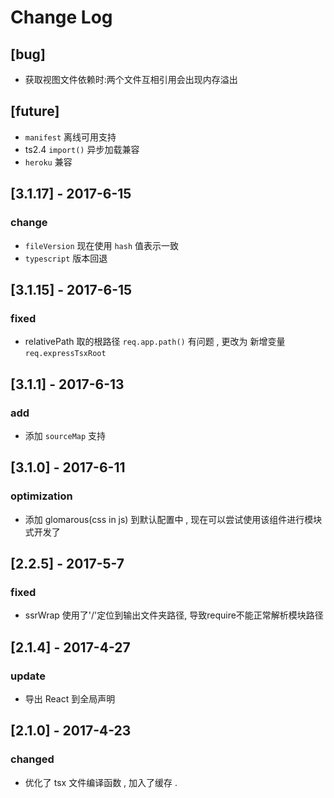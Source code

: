 # Change Log

## [bug]
- 获取视图文件依赖时:两个文件互相引用会出现内存溢出

## [future]
- `manifest` 离线可用支持
- ts2.4 `import()` 异步加载兼容
- `heroku` 兼容

## [3.1.17] - 2017-6-15
### change
- `fileVersion` 现在使用 `hash` 值表示一致
- `typescript` 版本回退 

## [3.1.15] - 2017-6-15
### fixed
- relativePath 取的根路径 `req.app.path()`  有问题 , 更改为 新增变量`req.expressTsxRoot`

## [3.1.1] - 2017-6-13
### add
- 添加 `sourceMap` 支持

## [3.1.0] - 2017-6-11
### optimization
- 添加 glomarous(css in js) 到默认配置中 , 现在可以尝试使用该组件进行模块式开发了

## [2.2.5] - 2017-5-7
### fixed
- ssrWrap 使用了'/'定位到输出文件夹路径, 导致require不能正常解析模块路径

## [2.1.4] - 2017-4-27
### update
- 导出 React 到全局声明

## [2.1.0] - 2017-4-23
### changed
- 优化了 tsx 文件编译函数 , 加入了缓存 .
